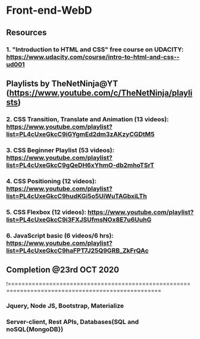 # Front-end-WebD

## Resources

### 1. "Introduction to HTML and CSS" free course on UDACITY: https://www.udacity.com/course/intro-to-html-and-css--ud001

## Playlists by TheNetNinja@YT (https://www.youtube.com/c/TheNetNinja/playlists)

### 2. CSS Transition, Translate and Animation (13 videos): https://www.youtube.com/playlist?list=PL4cUxeGkcC9iGYgmEd2dm3zAKzyCGDtM5
 
### 3. CSS Beginner Playlist (53 videos): https://www.youtube.com/playlist?list=PL4cUxeGkcC9gQeDH6xYhmO-db2mhoTSrT 

### 4. CSS Positioning (12 videos): https://www.youtube.com/playlist?list=PL4cUxeGkcC9hudKGi5o5UiWuTAGbxiLTh

### 5. CSS Flexbox (12 videos): https://www.youtube.com/playlist?list=PL4cUxeGkcC9i3FXJSUfmsNOx8E7u6UuhG

### 6. JavaScript basic (6 videos/6 hrs): https://www.youtube.com/playlist?list=PL4cUxeGkcC9haFPT7J25Q9GRB_ZkFrQAc

## Completion @23rd OCT 2020
!==================================================================================================

### Jquery, Node JS, Bootstrap, Materialize

### Server-client, Rest APIs, Databases(SQL and noSQL{MongoDB})
